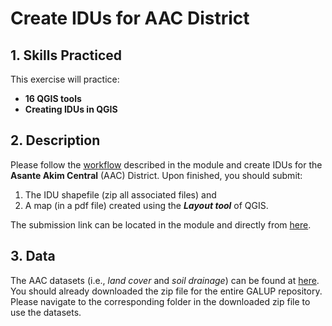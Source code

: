 # Create IDUs for AAC District

## 1. Skills Practiced

This exercise will practice:

- **16 QGIS tools**
- **Creating IDUs in QGIS**

## 2. Description

Please follow the [workflow](module.md#4-idu-workflow) described in the module
and create IDUs for the **Asante Akim Central** (AAC) District.
Upon finished, you should submit:

1. The IDU shapefile (zip all associated files) and
2. A map (in a pdf file) created using the **_Layout tool_** of QGIS.

The submission link can be located in the module and directly from
[here](https://github.com/SERVIR-WA/GALUP/issues/new?assignees=eidealex&labels=exercise+w3&template=w3-exercise-submission.md&title=Workshop+3+exercise+%5Breplace+with+your+name%5D).

## 3. Data

The AAC datasets (i.e., _land cover_ and _soil drainage_) can be found at
[here](datasets/AAC).
You should already downloaded the zip file for the entire GALUP repository.
Please navigate to the corresponding folder in the downloaded zip file to use
the datasets.
